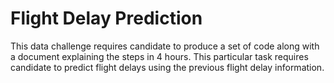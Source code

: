 # Flight Delay Prediction

This data challenge requires candidate to produce a set of code along with a document explaining the steps in 4 hours.
This particular task requires candidate to predict flight delays using the previous flight delay information. 
